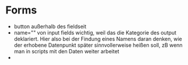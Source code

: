 # Forms

- button außerhalb des fieldseit
- name="" von input fields wichtig, weil das die Kategorie des output deklariert. Hier also bei der Findung eines Namens daran denken, wie der erhobene Datenpunkt später sinnvollerweise heißen soll, zB wenn man in scripts mit den Daten weiter arbeitet
-
